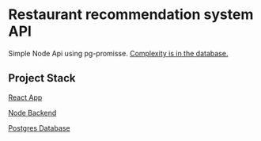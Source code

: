 # Restaurant recommendation system API

Simple Node Api using pg-promisse.
[Complexity is in the database.](https://github.com/gabrielburich/db_recommendation-system)


## Project Stack

[React App](https://github.com/gabrielburich/app_recommendation-system)

[Node Backend](https://github.com/gabrielburich/api_recommendation-system)

[Postgres Database](https://github.com/gabrielburich/db_recommendation-system)
